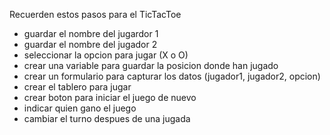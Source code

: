 Recuerden estos pasos para el TicTacToe
- guardar el nombre del jugardor 1
- guardar el nombre del jugador 2
- seleccionar la opcion para jugar (X o O)
- crear una variable para guardar la posicion donde han jugado
- crear un formulario para capturar los datos (jugador1, jugador2, opcion)
- crear el tablero para jugar
- crear boton para iniciar el juego de nuevo
- indicar quien gano el juego
- cambiar el turno despues de una jugada